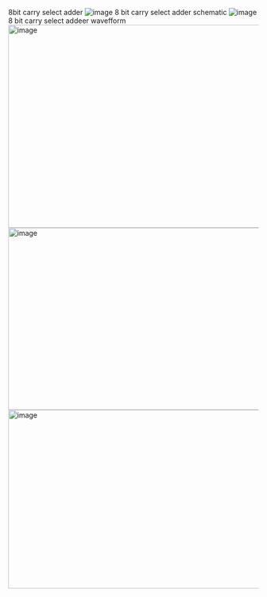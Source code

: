 8bit carry select adder
![image](https://github.com/user-attachments/assets/410892c9-78e7-49c7-82ae-74b569363b31)
8 bit carry select adder schematic
![image](https://github.com/user-attachments/assets/7499220e-0c52-400c-b92d-f2dd60f29f9a)
8 bit carry select addeer wavefform
<img width="1104" height="409" alt="image" src="https://github.com/user-attachments/assets/1bfc5a26-961d-4589-a586-9c6c6219e989" />
<img width="1322" height="367" alt="image" src="https://github.com/user-attachments/assets/2cbd59d5-4a30-4fa2-a34f-09990f6d28cb" />
<img width="1322" height="360" alt="image" src="https://github.com/user-attachments/assets/987b1a0b-ad7e-4750-8dc2-b6d9f4737ab5" />
